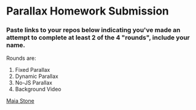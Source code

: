 # Parallax Homework Submission
### Paste links to your repos below indicating you've made an attempt to complete at least 2 of the 4 "rounds", include your name.
Rounds are:
  1. Fixed Parallax
  2. Dynamic Parallax
  3. No-JS Parallax
  4. Background Video


 [Maia Stone](https://github.com/maiastone/parallax/tree/master)
